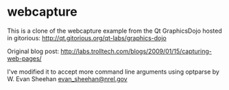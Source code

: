 webcapture
===

This is a clone of the webcapture example from the Qt GraphicsDojo hosted in gitorious:
  http://qt.gitorious.org/qt-labs/graphics-dojo

Original blog post:
  http://labs.trolltech.com/blogs/2009/01/15/capturing-web-pages/

I've modified it to accept more command line arguments using optparse by W. Evan Sheehan <evan_sheehan@nrel.gov>

